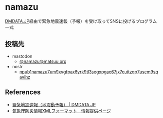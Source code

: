 # namazu

[DMDATA.JP](https://dmdata.jp)経由で緊急地震速報（予報）を受け取ってSNSに投げるプログラム一式

## 投稿先

* mastodon
    * [@namazu@matsuu.org](https://fedi.matsuu.org/@namazu)
* nostr
    * [npub1namazu7um9xvgfpax6yrk9tl3segxpgac67jx7cuttzqp7usem9sqavlhz](https://iris.to/npub1namazu7um9xvgfpax6yrk9tl3segxpgac67jx7cuttzqp7usem9sqavlhz)

## References

* [緊急地震速報（地震動予報） | DMDATA.JP](https://dmdata.jp/docs/telegrams/ew09040)
* [気象庁防災情報XMLフォーマット　情報提供ページ](https://xml.kishou.go.jp/)
